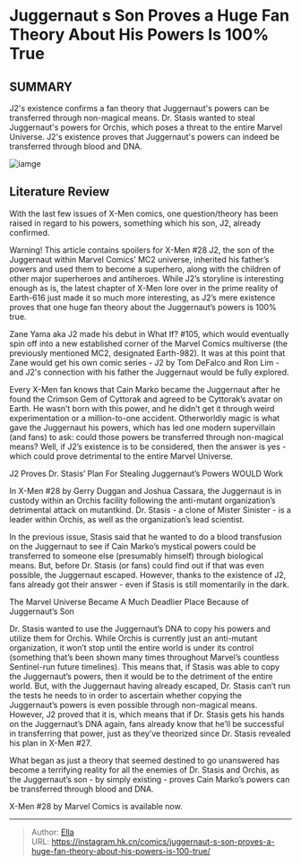 # Juggernaut s Son Proves a Huge Fan Theory About His Powers Is 100% True


## SUMMARY 



  J2&#39;s existence confirms a fan theory that Juggernaut&#39;s powers can be transferred through non-magical means.   Dr. Stasis wanted to steal Juggernaut&#39;s powers for Orchis, which poses a threat to the entire Marvel Universe.   J2&#39;s existence proves that Juggernaut&#39;s powers can indeed be transferred through blood and DNA.  

![iamge](https://static1.srcdn.com/wordpress/wp-content/uploads/2023/11/juggernaut-son-theory-correct.jpg)

## Literature Review

With the last few issues of X-Men comics, one question/theory has been raised in regard to his powers, something which his son, J2, already confirmed.




Warning! This article contains spoilers for X-Men #28 J2, the son of the Juggernaut within Marvel Comics’ MC2 universe, inherited his father’s powers and used them to become a superhero, along with the children of other major superheroes and antiheroes. While J2’s storyline is interesting enough as is, the latest chapter of X-Men lore over in the prime reality of Earth-616 just made it so much more interesting, as J2’s mere existence proves that one huge fan theory about the Juggernaut’s powers is 100% true.




Zane Yama aka J2 made his debut in What If? #105, which would eventually spin off into a new established corner of the Marvel Comics multiverse (the previously mentioned MC2, designated Earth-982). It was at this point that Zane would get his own comic series - J2 by Tom DeFalco and Ron Lim - and J2&#39;s connection with his father the Juggernaut would be fully explored.

          

Every X-Men fan knows that Cain Marko became the Juggernaut after he found the Crimson Gem of Cyttorak and agreed to be Cyttorak’s avatar on Earth. He wasn’t born with this power, and he didn’t get it through weird experimentation or a million-to-one accident. Otherworldly magic is what gave the Juggernaut his powers, which has led one modern supervillain (and fans) to ask: could those powers be transferred through non-magical means? Well, if J2’s existence is to be considered, then the answer is yes - which could prove detrimental to the entire Marvel Universe.





 J2 Proves Dr. Stasis’ Plan For Stealing Juggernaut’s Powers WOULD Work 
         

In X-Men #28 by Gerry Duggan and Joshua Cassara, the Juggernaut is in custody within an Orchis facility following the anti-mutant organization’s detrimental attack on mutantkind. Dr. Stasis - a clone of Mister Sinister - is a leader within Orchis, as well as the organization’s lead scientist.

In the previous issue, Stasis said that he wanted to do a blood transfusion on the Juggernaut to see if Cain Marko’s mystical powers could be transferred to someone else (presumably himself) through biological means. But, before Dr. Stasis (or fans) could find out if that was even possible, the Juggernaut escaped. However, thanks to the existence of J2, fans already got their answer - even if Stasis is still momentarily in the dark.



 The Marvel Universe Became A Much Deadlier Place Because of Juggernaut’s Son 
          




Dr. Stasis wanted to use the Juggernaut’s DNA to copy his powers and utilize them for Orchis. While Orchis is currently just an anti-mutant organization, it won’t stop until the entire world is under its control (something that’s been shown many times throughout Marvel’s countless Sentinel-run future timelines). This means that, if Stasis was able to copy the Juggernaut’s powers, then it would be to the detriment of the entire world. But, with the Juggernaut having already escaped, Dr. Stasis can’t run the tests he needs to in order to ascertain whether copying the Juggernaut’s powers is even possible through non-magical means. However, J2 proved that it is, which means that if Dr. Stasis gets his hands on the Juggernaut’s DNA again, fans already know that he’ll be successful in transferring that power, just as they’ve theorized since Dr. Stasis revealed his plan in X-Men #27.

What began as just a theory that seemed destined to go unanswered has become a terrifying reality for all the enemies of Dr. Stasis and Orchis, as the Juggernaut’s son - by simply existing - proves Cain Marko’s powers can be transferred through blood and DNA.




X-Men #28 by Marvel Comics is available now.



---

> Author: [Ella](https://instagram.hk.cn/)  
> URL: https://instagram.hk.cn/comics/juggernaut-s-son-proves-a-huge-fan-theory-about-his-powers-is-100-true/  

